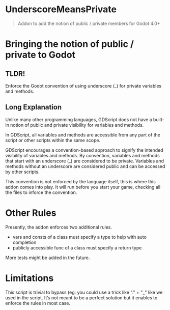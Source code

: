 # UnderscoreMeansPrivate

> Addon to add the notion of public / private members for Godot 4.0+

# Bringing the notion of public / private to Godot

## TLDR!

Enforce the Godot convention of using underscore (_) for private variables and methods.

## Long Explanation

Unlike many other programming languages, GDScript does not have a built-in notion of public and private visibility for variables and methods.

In GDScript, all variables and methods are accessible from any part of the script or other scripts within the same scope.

GDScript encourages a convention-based approach to signify the intended visibility of variables and methods. By convention, variables and methods that start with an underscore (_) are considered to be private. Variables and methods without an underscore are considered public and can be accessed by other scripts.

This convention is not enforced by the language itself, this is where this addon comes into play. It will run before you start your game, checking all the files to inforce the convention.

# Other Rules

Presently, the addon enforces two additional rules.
* vars and consts of a class must specify a type to help with auto completion
* publicly accessible func of a class must specify a return type

More tests might be added in the future.

# Limitations

This script is trivial to bypass (eg: you could use a trick like "." + "_" like we used in the script. It’s not meant to be a perfect solution but it enables to enforce the rules in most case.
